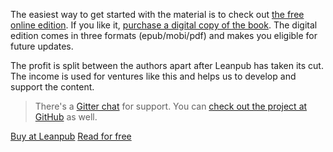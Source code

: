 The easiest way to get started with the material is to check out [the free online edition](/maintenance/preface/). If you like it, [purchase a digital copy of the book](https://leanpub.com/survivejs-maintenance). The digital edition comes in three formats (epub/mobi/pdf) and makes you eligible for future updates.

The profit is split between the authors apart after Leanpub has taken its cut. The income is used for ventures like this and helps us to develop and support the content.

> There's a [Gitter chat](https://gitter.im/survivejs/maintenance) for support. You can [check out the project at GitHub](https://github.com/survivejs/maintenance-book) as well.

<p class="btn-group">
<a class='btn btn--normal btn--buy' href='https://leanpub.com/survivejs-maintenance'>Buy at Leanpub</a>
<a class='btn btn--normal btn--buy' href='/maintenance/preface/'>Read for free</a>
</p>
